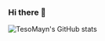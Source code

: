 ### Hi there 👋

<!--
**TesoMayn/tesomayn** is a ✨ _special_ ✨ repository because its `README.md` (this file) appears on your GitHub profile.

Here are some ideas to get you started:

- 🔭 I’m currently working on ...
- 🌱 I’m currently learning ...
- 👯 I’m looking to collaborate on ...
- 🤔 I’m looking for help with ...
- 💬 Ask me about ...
- 📫 How to reach me: ...
- 😄 Pronouns: ...
- ⚡ Fun fact: ...
-->
![TesoMayn's GitHub stats](https://github-readme-stats.vercel.app/api?username=TesoMayn&show_icons=true&theme=dracula)
